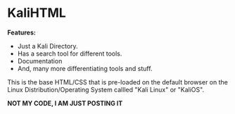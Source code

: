 # KaliHTML
**Features:**
- Just a Kali Directory.
- Has a search tool for different tools.
- Documentation
- And, many more differentiating tools and stuff.

This is the base HTML/CSS that is pre-loaded on the default browser on the Linux Distribution/Operating System callled "Kali Linux" or "KaliOS".

**NOT MY CODE, I AM JUST POSTING IT**
